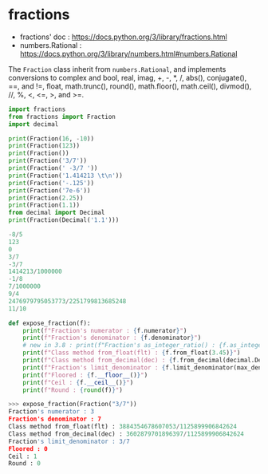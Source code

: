 # fractions
 - fractions' doc : https://docs.python.org/3/library/fractions.html
 - numbers.Rational : https://docs.python.org/3/library/numbers.html#numbers.Rational
 
 
The `Fraction` class inherit from `numbers.Rational`, and implements conversions to complex and bool, real, imag, +, -, *, /, abs(), conjugate(), ==, and !=, float, math.trunc(), round(), math.floor(), math.ceil(), divmod(), //, %, <, <=, >, and >=.


```python
import fractions
from fractions import Fraction
import decimal
```
```python
print(Fraction(16, -10))
print(Fraction(123))
print(Fraction())
print(Fraction('3/7'))
print(Fraction(' -3/7 '))
print(Fraction('1.414213 \t\n'))
print(Fraction('-.125'))
print(Fraction('7e-6'))
print(Fraction(2.25))
print(Fraction(1.1))
from decimal import Decimal
print(Fraction(Decimal('1.1')))
```

```python
-8/5
123
0
3/7
-3/7
1414213/1000000
-1/8
7/1000000
9/4
2476979795053773/2251799813685248
11/10
```

```python
def expose_fraction(f):
    print(f"Fraction's numerator : {f.numerator}")
    print(f"Fraction's denominator : {f.denominator}")
    # new in 3.8 : print(f"Fraction's as_integer_ratio() : {f.as_integer_ratio()}")
    print(f"Class method from_float(flt) : {f.from_float(3.45)}")
    print(f"Class method from_decimal(dec) : {f.from_decimal(decimal.Decimal(3.2))}")
    print(f"Fraction's limit_denominator : {f.limit_denominator(max_denominator=10000)}")
    print(f"Floored : {f.__floor__()}")
    print(f"Ceil : {f.__ceil__()}")
    print(f"Round : {round(f)}")
```

```python
>>> expose_fraction(Fraction("3/7"))
Fraction's numerator : 3
Fraction's denominator : 7
Class method from_float(flt) : 3884354678607053/1125899906842624
Class method from_decimal(dec) : 3602879701896397/1125899906842624
Fraction's limit_denominator : 3/7
Floored : 0
Ceil : 1
Round : 0
```
    